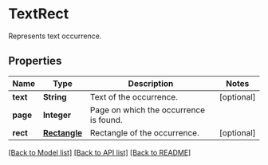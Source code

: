 ﻿
# TextRect
Represents text occurrence.

## Properties
Name | Type | Description | Notes
------------ | ------------- | ------------- | -------------
**text** | **String** | Text of the occurrence. | [optional]
**page** | **Integer** | Page on which the occurrence is found. | 
**rect** | [**Rectangle**](Rectangle.md) | Rectangle of the occurrence. | [optional]


[[Back to Model list]](../README.md#documentation-for-models) [[Back to API list]](../README.md#documentation-for-api-endpoints) [[Back to README]](../README.md)


